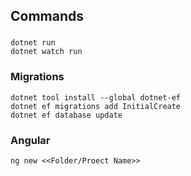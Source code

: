 ## Commands 

###
```
dotnet run
dotnet watch run 
```
### Migrations

```
dotnet tool install --global dotnet-ef
dotnet ef migrations add InitialCreate
dotnet ef database update
```

### Angular 

```
ng new <<Folder/Proect Name>>
```